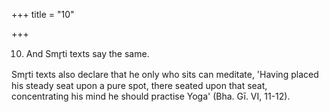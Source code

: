 +++
title = "10"

+++


10. And Smr̥ti texts say the same.

Smr̥ti texts also declare that he only who sits can meditate, 'Having placed his steady seat upon a pure spot, there seated upon that seat, concentrating his mind he should practise Yoga' (Bha. Gī. VI, 11-12).

